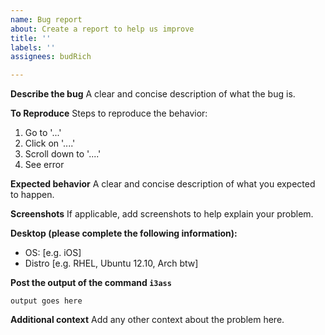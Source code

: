 ```yaml
---
name: Bug report
about: Create a report to help us improve
title: ''
labels: ''
assignees: budRich

---
```


**Describe the bug**
A clear and concise description of what the bug is.

**To Reproduce**
Steps to reproduce the behavior:
1. Go to '...'
2. Click on '....'
3. Scroll down to '....'
4. See error

**Expected behavior**
A clear and concise description of what you expected to happen.

**Screenshots**
If applicable, add screenshots to help explain your problem.

**Desktop (please complete the following information):**
 - OS: [e.g. iOS]
 - Distro [e.g. RHEL, Ubuntu 12.10, Arch btw]

**Post the output of the command `i3ass`**
```
output goes here
```


**Additional context**
Add any other context about the problem here.
